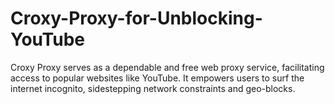 # Croxy-Proxy-for-Unblocking-YouTube
Croxy Proxy serves as a dependable and free web proxy service, facilitating access to popular websites like YouTube. It empowers users to surf the internet incognito, sidestepping network constraints and geo-blocks. 
